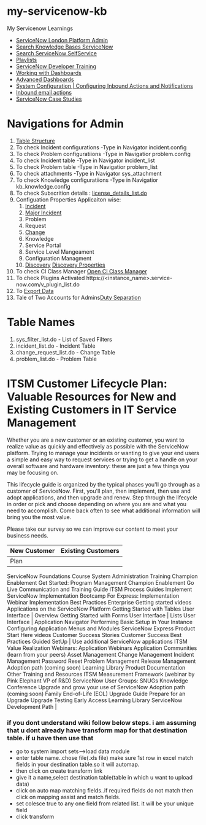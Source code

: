 # my-servicenow-kb
My Servicenow Learnings
- [ServiceNow London Platform Admin](https://docs.servicenow.com/bundle/london-platform-administration/page/get-started/servicenow-overview/reference/r_AdministerServiceNow.html)
- [Search Knowledge Bases ServiceNow](https://hi.service-now.com/$knowledge.do)
- [Search ServiceNow SelfService](https://hi.service-now.com/nav_to.do?)
- [Playlists](https://www.youtube.com/user/servicenowdemo/playlists)
- [ServiceNow Developer Training](https://developer.servicenow.com/app.do#!/training/landing?v=london)
- [Working with Dashboards](https://www.youtube.com/watch?v=ytI9JL4ifjU)
- [Advanced Dashboards](https://www.youtube.com/watch?v=Blik6EG9UGg)
- [System Configuration | Configuring Inbound Actions and Notifications](https://youtu.be/dhjLiwtT97E)
- [Inbound email actions](https://www.youtube.com/watch?v=C2FMo3l1swk)
- [ServiceNow Case Studies](http://www.fideltech.com/servicenow-case-studies/)


# Navigations for Admin
1. [Table Structure](https://portlandgeneraltest.service-now.com/table_columns.do)
2. To check Incident configurations -Type in Navigator incident.config
3. To check Problem configuratiions -Type in Navigatior problem.config
4. To check Incident table -Type in Navigator incident_list
5. To check Problem table -Type in Navigatior problem_list
6. To check attachments -Type in Navigator sys_attachment
7. To check Knowledge configuratiions -Type in Navigatior kb_knowledge.config
8. To check Subscrition details : [license_details_list.do](https://<instance-name>.service-now.com/license_details_list.do?sysparm_query=end_date%3E=javascript:gs.beginningOfToday()^start_date%3C=javascript:gs.endOfToday() )
9. Configuation Properties Applicaiton wise: 
    1. [Incident](Incident_Management_Properties.md)
    2. [Major Incident](Major_Incident_Management_Properties.md)
    3. Problem
    4. Request
    5. [Change](Change_Management_Properties.md)
    6. Knowledge
    7. Service Portal
    8. Service Level Mangeament
    9. Configuration Managment
    10. [Discovery](Discovery_Properties.md)  [Discovery Properties](https://<instance-name>.service-now.com/system_properties_ui.do?sysparm_category=Discovery&sysparm_title=Discovery%20Properties)
10. To check CI Class Manager [Open CI Class Manager](https://<instance-name>.service-now.com/$ciModel.do)
11. To check Plugins Activated https://<instance_name>.service-now.com/v_plugin_list.do
12. To [Export Data](Export_data_servicenow.md)  
13. Tale of Two Accounts for Admins[Duty Separation](https://snprotips.com/blog/2018/7/23/admin-duty-separation-with-a-single-account)

# Table Names
1. sys_filter_list.do - List of Saved Filters
2. incident_list.do - Incident Table
3. change_request_list.do - Change Table
4. problem_list.do - Problem Table

# ITSM Customer Lifecycle Plan: Valuable Resources for New and Existing Customers in IT Service Management
Whether you are a new customer or an existing customer, you want to realize value as quickly and effectively as possible with the ServiceNow platform.   Trying to manage your incidents or wanting to give your end users a simple and easy way to request services or trying to get a handle on your overall software and hardware inventory:   these are just a few things you may be focusing on.

This lifecycle guide is organized by the typical phases you'll go through as a customer of ServiceNow.   First, you'll plan, then implement, then use and adopt applications, and then upgrade and renew. Step through the lifecycle in order or pick and choose depending on where you are and what you need to accomplish. Come back often to see what additional information will bring you the most value.

Please take our survey so we can improve our content to meet your business needs.

| New Customer | Existing Customers | 
| --- |  --- | 
| Plan
ServiceNow Foundations Course
System Administration Training
Champion Enablement Get Started:   Program Management
Champion Enablement Go Live Communication and Training Guide
ITSM Process Guides
Implement ServiceNow
Implementation Bootcamp
For Express: Implementation Webinar
Implementation Best Practices
Enterprise Getting started videos
Applications on the ServiceNow Platform
Getting Started with Tables
User Interface | Overview
Getting Started with Forms
User Interface | Lists
User Interface | Application Navigator
Performing Basic Setup in Your Instance
Configuring Application Menus and Modules
ServiceNow Express Product Start Here videos
Customer Success Stories
Customer Success Best Practices
Guided SetUp |
Use additional ServiceNow applications
ITSM Value Realization Webinars:   Application Webinars
Application Communities (learn from your peers)
Asset Management
Change Management
Incident Management
Password Reset
Problem Management
Release Management
Adoption path (coming soon)
Learning Library
Product Documentation
Other Training and Resources
ITSM Measurement Framework   (webinar by Pink Elephant VP of R&D)
ServiceNow User Groups: SNUGs
Knowledge Conference
Upgrade and grow your use of ServiceNow
Adoption path (coming soon)
Family End-of-Life (EOL) Upgrade Guide
Prepare for an Upgrade
Upgrade Testing
Early Access
Learning Library
ServiceNow Development Path |




### if you dont understand wiki follow below steps. i am assuming that u dont already have transform map for that destination table. if u have then use that

- go to system import sets-->load data module
- enter table name..chose file(.xls file) make sure 1st row in excel match fields in your destination table.so it will automap.
- then click on create transform link
- give it a name,select destination table(table in which u want to upload data)
- click on auto map matching fields..if required fields do not match then click on mapping assist and match fields.
- set colesce true to any one field from related list. it will be your unique field
- click transform
